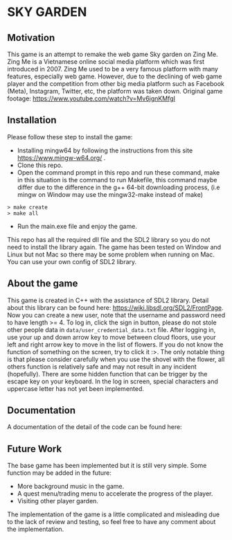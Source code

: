 
# SKY GARDEN
## Motivation
This game is an attempt to remake the web game Sky garden on Zing Me. Zing Me is a Vietnamese online social media platform which was first introduced in 2007. Zing Me used to be a very famous platform with many features, especially web game. However, due to the declining of web game player and the competition from other big media platform such as Facebook (Meta), Instagram, Twitter, etc, the platform was taken down.
Original game footage:
https://www.youtube.com/watch?v=Mv6jgnKMfgI

## Installation
Please follow these step to install the game:

- Installing mingw64 by following the instructions from this site https://www.mingw-w64.org/ .
- Clone this repo.
- Open the command prompt in this repo and run these command, make in this situation is the command to run Makefile, this command maybe differ due to the difference in the g++ 64-bit downloading process, (i.e mingw on Window may use the mingw32-make instead of make)
```
> make create
> make all 
```
- Run the main.exe file and enjoy the game.

This repo has all the required dll file and the SDL2 library so you do not need to install the library again. The game has been tested on Window and Linux but not Mac so there may be some problem when running on Mac. You can use your own config of SDL2 library.
## About the game
This game is created in C++ with the assistance of SDL2 library. Detail about this library can be found here: https://wiki.libsdl.org/SDL2/FrontPage. 
Now you can create a new user, note that the username and password need to have length >= 4.
To log in, click the sign in button, please do not stole other people data in ```data/user_credential_data.txt``` file.
After logging in, use your up and down arrow key to move between cloud floors, use your left and right arrow key to move in the list of flowers.
If you do not know the function of something on the screen, try to click it :>. The only notable thing is that please consider carefully when you use the shovel with the flower, all others function is relatively safe and may not result in any incident (hopefully).
There are some hidden function that can be trigger by the escape key on your keyboard.
In the log in screen, special characters and uppercase letter has not yet been implemented.
## Documentation
A documentation of the detail of the code can be found here:

## Future Work

The base game has been implemented but it is still very simple. Some function may be added in the future:

- More background music in the game.
- A quest menu/trading menu to accelerate the progress of the player.
- Visiting other player garden.

The implementation of the game is a little complicated and misleading due to the lack of review and testing, so feel free to have any comment about the implementation.
